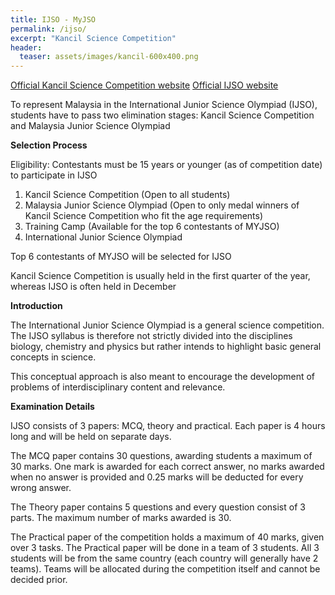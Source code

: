 ```yaml
---
title: IJSO - MyJSO
permalink: /ijso/
excerpt: "Kancil Science Competition"
header:
  teaser: assets/images/kancil-600x400.png
---
```


[Official Kancil Science Competition website](https://kancilscience.my/) [Official IJSO website](http://www.ijsoweb.org/)

To represent Malaysia in the International Junior Science Olympiad (IJSO), students have to pass two elimination stages: Kancil Science Competition and Malaysia Junior Science Olympiad

**Selection Process&nbsp;**

Eligibility: Contestants must be 15 years or younger (as of competition date) to participate in IJSO&nbsp;

1. Kancil Science Competition (Open to all students)
2. Malaysia Junior Science Olympiad (Open to only medal winners of Kancil Science Competition who fit the age requirements)
3. Training Camp (Available for the top 6 contestants of MYJSO)
4. International Junior Science Olympiad&nbsp;

Top 6 contestants of MYJSO will be selected for IJSO

Kancil Science Competition is usually held in the first quarter of the year, whereas IJSO is often held in December

**Introduction**

The International Junior Science Olympiad is a general science competition. The IJSO syllabus is therefore not strictly divided into the disciplines biology, chemistry and physics but rather intends to highlight basic general concepts in science.

This conceptual approach is also meant to encourage the development of problems of interdisciplinary content and relevance.

**Examination Details**

IJSO consists of 3 papers: MCQ, theory and practical. Each paper is 4 hours long and will be held on separate days.

The MCQ paper contains 30 questions, awarding students a maximum of 30 marks. One mark is awarded for each correct answer, no marks awarded when no answer is provided and 0.25 marks will be deducted for every wrong answer.

The Theory paper contains 5 questions and every question consist of 3 parts. The maximum number of marks awarded is 30.&nbsp;

The Practical paper of the competition holds a maximum of 40 marks, given over 3 tasks. The Practical paper will be done in a team of 3 students. All 3 students will be from the same country (each country will generally have 2 teams). Teams will be allocated during the competition itself and cannot be decided prior.&nbsp;

&nbsp;
